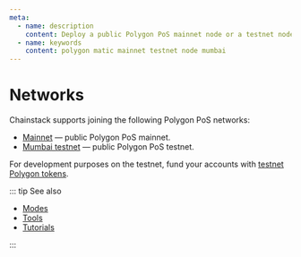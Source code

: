 ```yaml
---
meta:
  - name: description
    content: Deploy a public Polygon PoS mainnet node or a testnet node with the Chainstack managed blockchain services in minutes.
  - name: keywords
    content: polygon matic mainnet testnet node mumbai
---
```


# Networks

Chainstack supports joining the following Polygon PoS networks:

* [Mainnet](https://polygon-explorer-mainnet.chainstacklabs.com/) — public Polygon PoS mainnet.
* [Mumbai testnet](https://polygon-explorer-mumbai.chainstacklabs.com/) — public Polygon PoS testnet.

For development purposes on the testnet, fund your accounts with [testnet Polygon tokens](https://faucet.matic.network/).

::: tip See also

* [Modes](/operations/polygon/modes)
* [Tools](/operations/polygon/tools)
* [Tutorials](/tutorials/polygon/)

:::
